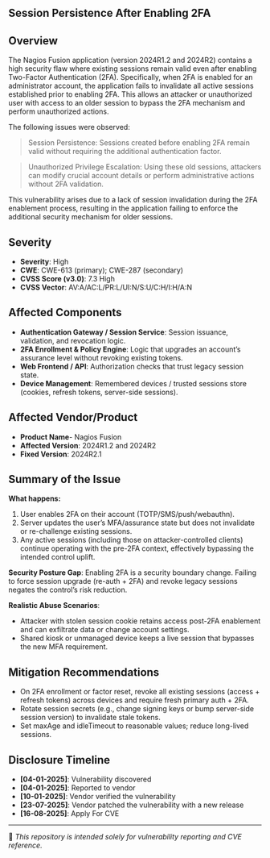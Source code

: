 ## Session Persistence After Enabling 2FA

## Overview
The Nagios Fusion application (version 2024R1.2 and 2024R2) contains a high security flaw where existing sessions remain valid even after enabling Two-Factor Authentication (2FA). Specifically, when 2FA is enabled for an administrator account, the application fails to invalidate all active sessions established prior to enabling 2FA. This allows an attacker or unauthorized user with access to an older session to bypass the 2FA mechanism and perform unauthorized actions.

The following issues were observed:
> Session Persistence: Sessions created before enabling 2FA remain valid without requiring the additional authentication factor.

> Unauthorized Privilege Escalation: Using these old sessions, attackers can modify crucial account details or perform administrative actions without 2FA validation.

This vulnerability arises due to a lack of session invalidation during the 2FA enablement process, resulting in the application failing to enforce the additional security mechanism for older sessions.

## Severity
- **Severity**: High
- **CWE**: CWE-613 (primary); CWE-287 (secondary)
- **CVSS Score (v3.0)**: 7.3 High
- **CVSS Vector**: AV:A/AC:L/PR:L/UI:N/S:U/C:H/I:H/A:N

## Affected Components
- **Authentication Gateway / Session Service**: Session issuance, validation, and revocation logic.
- **2FA Enrollment & Policy Engine**: Logic that upgrades an account’s assurance level without revoking existing tokens.
- **Web Frontend / API**: Authorization checks that trust legacy session state.
- **Device Management**: Remembered devices / trusted sessions store (cookies, refresh tokens, server-side sessions).

## Affected Vendor/Product
- **Product Name**- Nagios Fusion
- **Affected Version**: 2024R1.2 and 2024R2
- **Fixed Version**: 2024R2.1

## Summary of the Issue
**What happens:**
1. User enables 2FA on their account (TOTP/SMS/push/webauthn).
2. Server updates the user’s MFA/assurance state but does not invalidate or re-challenge existing sessions.
3. Any active sessions (including those on attacker-controlled clients) continue operating with the pre-2FA context, effectively bypassing the intended control uplift.

**Security Posture Gap**: Enabling 2FA is a security boundary change. Failing to force session upgrade (re-auth + 2FA) and revoke legacy sessions negates the control’s risk reduction.

**Realistic Abuse Scenarios**:
- Attacker with stolen session cookie retains access post-2FA enablement and can exfiltrate data or change account settings.
- Shared kiosk or unmanaged device keeps a live session that bypasses the new MFA requirement.

## Mitigation Recommendations
- On 2FA enrollment or factor reset, revoke all existing sessions (access + refresh tokens) across devices and require fresh primary auth + 2FA.
- Rotate session secrets (e.g., change signing keys or bump server-side session version) to invalidate stale tokens.
- Set maxAge and idleTimeout to reasonable values; reduce long-lived sessions.

## Disclosure Timeline
- **[04-01-2025]**: Vulnerability discovered  
- **[04-01-2025]**: Reported to vendor  
- **[10-01-2025]**: Vendor verified the vulnerability
- **[23-07-2025]**: Vendor patched the vulnerability with a new release
- **[16-08-2025]**: Apply For CVE 

---
📌 *This repository is intended solely for vulnerability reporting and CVE reference.*
